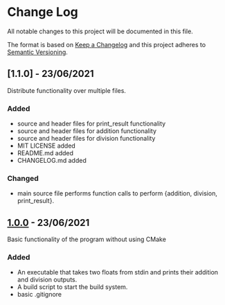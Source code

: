 
# Change Log
All notable changes to this project will be documented in this file.
 
The format is based on [Keep a Changelog](http://keepachangelog.com/)
and this project adheres to [Semantic Versioning](http://semver.org/).

## [1.1.0] - 23/06/2021

Distribute functionality over multiple files.

### Added

- source and header files for print_result functionality
- source and header files for addition functionality
- source and header files for division functionality
- MIT LICENSE added
- README.md added
- CHANGELOG.md added

### Changed

- main source file performs function calls to perform {addition, division, print_result}.

## [1.0.0](https://github.com/minamaged113/cmake-showcase/releases/tag/1.0.0) - 23/06/2021
  
Basic functionality of the program without using CMake
 
### Added

- An executable that takes two floats from stdin and prints their addition and division outputs.
- A build script to start the build system.
- basic .gitignore
